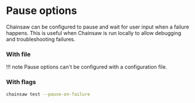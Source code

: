 # Pause options

Chainsaw can be configured to pause and wait for user input when a failure happens.
This is useful when Chainsaw is run locally to allow debugging and troubleshooting failures.

### With file

!!! note
    Pause options can't be configured with a configuration file.

### With flags

```bash
chainsaw test --pause-on-failure
```
